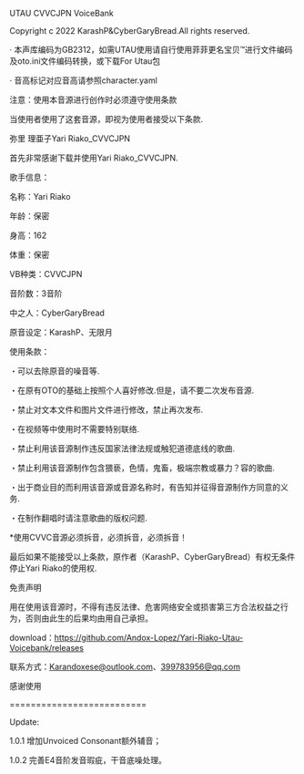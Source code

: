 UTAU CVVCJPN VoiceBank

Copyright c 2022 KarashP&CyberGaryBread.All rights reserved.

· 本声库编码为GB2312，如需UTAU使用请自行使用菲菲更名宝贝™进行文件编码及oto.ini文件编码转换，或下载For Utau包

· 音高标记对应音高请参照character.yaml

注意：使用本音源进行创作时必须遵守使用条款

当使用者使用了这套音源，即视为使用者接受以下条款.

弥里 理亜子Yari Riako_CVVCJPN

首先非常感谢下载并使用Yari Riako_CVVCJPN.

歌手信息：

名称：Yari Riako

年龄：保密

身高：162

体重：保密

VB种类：CVVCJPN

音阶数：3音阶

中之人：CyberGaryBread

原音设定：KarashP、无限月

使用条款：

・可以去除原音的噪音等.

・在原有OTO的基础上按照个人喜好修改.但是，请不要二次发布音源.

・禁止对文本文件和图片文件进行修改，禁止再次发布.

・在视频等中使用时不需要特别联络.

・禁止利用该音源制作违反国家法律法规或触犯道德底线的歌曲.

・禁止利用该音源制作包含猥亵，色情，鬼畜，极端宗教或暴力？容的歌曲.

・出于商业目的而利用该音源或音源名称时，有告知并征得音源制作方同意的义务.

・在制作翻唱时请注意歌曲的版权问题.

*使用CVVC音源必须拆音，必须拆音，必须拆音！



最后如果不能接受以上条款，原作者（KarashP、CyberGaryBread）有权无条件停止Yari Riako的使用权.

免责声明

用在使用该音源时，不得有违反法律、危害网络安全或损害第三方合法权益之行为，否则由此生的后果均由用自己承担。

download：https://github.com/Andox-Lopez/Yari-Riako-Utau-Voicebank/releases

联系方式：Karandoxese@outlook.com、399783956@qq.com

感谢使用

==========================

Update:

1.0.1 增加Unvoiced Consonant额外辅音；

1.0.2 完善E4音阶发音瑕疵，干音底噪处理。
